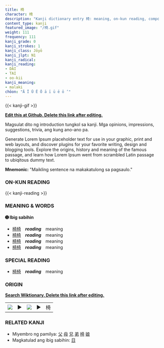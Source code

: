 ```yaml
---
title: 椅
character: 椅
description: "Kanji dictionary entry 椅: meaning, on-kun reading, compounds, origin, related kanji"
content_type: kanji
featured_image: "/椅.gif"
weight: 111
frequency: 111
kanji_grade: 0
kanji_strokes: 1
kanji_class: Jōyō
kanji_jlpt: N1
kanji_radical: 
kanji_reading: 
- DAI
- TAI
- oo-kii
kanji_meaning:
- malaki
chōon: "Ā Ī Ū Ē Ō ā ī ū ē ō ’"
---
```

[//]: # (Don't edit the line below. Kanji animated GIF code is automatically generated.)
{{< kanji-gif >}}

[//]: # (Edit below this line.)

**[Edit this at Github. Delete this link after editing.](https://github.com/tim0g/tim/tree/main/content/kanji/椅/index.md)**

Magsulat dito ng introduction tungkol sa kanji. Mga opinions, impressions, suggestions, trivia, ang kung ano-ano pa.

Generate Lorem Ipsum placeholder text for use in your graphic, print and web layouts, and discover plugins for your favorite writing, design and blogging tools. Explore the origins, history and meaning of the famous passage, and learn how Lorem Ipsum went from scrambled Latin passage to ubiqitous dummy text.
 
**Mnemonic:** "Maikling sentence na makakatulong sa pagsaulo."

### ON-KUN READING

[//]: # (Don't edit the line below. ON-KUN READING code is automatically generated.)
{{< kanji-reading >}}

### MEANING & WORDS

#### ➊ **Ibig sabihin**
  - [椅](../椅)[椅](../椅)　***reading***　meaning
  - [椅](../椅)[椅](../椅)　***reading***　meaning
  - [椅](../椅)[椅](../椅)　***reading***　meaning
  - [椅](../椅)[椅](../椅)　***reading***　meaning

### SPECIAL READING
  - [椅](../椅)[椅](../椅)　***reading***　meaning

### ORIGIN

**[Search Wiktionary. Delete this link after editing.](https://wiktionary.org/wiki/椅)**
<table class="kanji-table"><tr><td>
<img src="60px-椅-bronze.svg.png">
</td><td>▶</td><td>
<img src="60px-椅-oracle.svg.png">
</td><td>▶</td>
<td class="kanji-origin">椅</td>
</tr></table>

### RELATED KANJI
- Miyembro ng pamilya: [父](../父) [母](../母) [兄](../兄) [弟](../弟) [椅](../椅) [娘](../娘)
- Magkatulad ang ibig sabihin: [日](../日)
